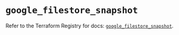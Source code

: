 # `google_filestore_snapshot`

Refer to the Terraform Registry for docs: [`google_filestore_snapshot`](https://registry.terraform.io/providers/hashicorp/google/6.49.1/docs/resources/filestore_snapshot).
